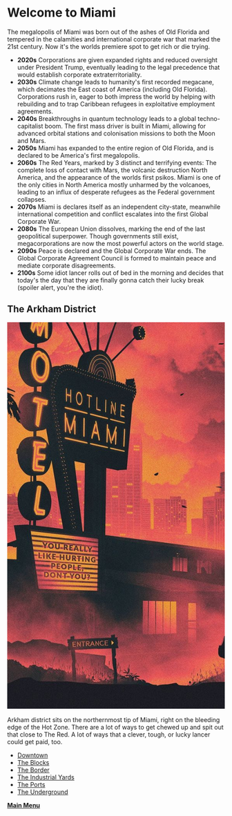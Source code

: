 # Welcome to Miami
The megalopolis of Miami was born out of the ashes of Old Florida and tempered in the calamities and international corporate war that marked the 21st century. Now it's the worlds premiere spot to get rich or die trying.
- **2020s** Corporations are given expanded rights and reduced oversight under President Trump, eventually leading to the legal precedence that would establish corporate extraterritoriality.
- **2030s** Climate change leads to humanity's first recorded megacane, which decimates the East coast of America (including Old Florida). Corporations rush in, eager to both impress the world by helping with rebuilding and to trap Caribbean refugees in exploitative employment agreements.
- **2040s** Breakthroughs in quantum technology leads to a global techno-capitalist boom. The first mass driver is built in Miami, allowing for advanced orbital stations and colonisation missions to both the Moon and Mars.
- **2050s** Miami has expanded to the entire region of Old Florida, and is declared to be America's first megalopolis.
- **2060s** The Red Years, marked by 3 distinct and terrifying events: The complete loss of contact with Mars, the volcanic destruction North America, and the appearance of the worlds first psikos. Miami is one of the only cities in North America mostly unharmed by the volcanoes, leading to an influx of desperate refugees as the Federal government collapses. 
- **2070s** Miami is declares itself as an independent city-state, meanwhile international competition and conflict escalates into the first Global Corporate War.
- **2080s** The European Union dissolves, marking the end of the last geopolitical superpower. Though governments still exist, megacorporations are now the most powerful actors on the world stage.
- **2090s** Peace is declared and the Global Corporate War ends. The Global Corporate Agreement Council is formed to maintain peace and mediate corporate disagreements.
- **2100s** Some idiot lancer rolls out of bed in the morning and decides that today's the day that they are finally gonna catch their lucky break (spoiler alert, you're the idiot).

## The Arkham District
![Welcome](../assets/images/Arkham.jpeg)

Arkham district sits on the northernmost tip of Miami, right on the bleeding edge of the Hot Zone. There are a lot of ways to get chewed up and spit out that close to The Red. A lot of ways that a clever, tough, or lucky lancer could get paid, too.
- [Downtown](../ComingSoon.md)
- [The Blocks](../ComingSoon.md)
- [The Border](../ComingSoon.md)  
- [The Industrial Yards](../ComingSoon.md)
- [The Ports](../ComingSoon.md)
- [The Underground](../ComingSoon.md)

 **[Main Menu](../README.md)**